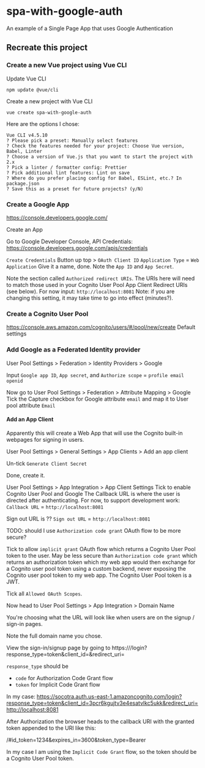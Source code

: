 # spa-with-google-auth

An example of a Single Page App that uses Google Authentication

## Recreate this project

### Create a new Vue project using Vue CLI

Update Vue CLI

```shell
npm update @vue/cli
```

Create a new project with Vue CLI

```shell
vue create spa-with-google-auth
```

Here are the options I chose:

```text
Vue CLI v4.5.10
? Please pick a preset: Manually select features
? Check the features needed for your project: Choose Vue version, Babel, Linter
? Choose a version of Vue.js that you want to start the project with 2.x
? Pick a linter / formatter config: Prettier
? Pick additional lint features: Lint on save
? Where do you prefer placing config for Babel, ESLint, etc.? In package.json
? Save this as a preset for future projects? (y/N)
```

### Create a Google App

https://console.developers.google.com/

Create an App

Go to Google Developer Console, API Credentials: https://console.developers.google.com/apis/credentials

`Create Credentials` Button up top > `OAuth Client ID`
`Application Type` = `Web Application`
Give it a name, done.
Note the `App ID` and `App Secret`.

Note the section called `Authorized redirect URIs`.
The URIs here will need to match those used in your Cognito User Pool App Client Redirect URIs (see below).
For now input: `http://localhost:8081`
Note: if you are changing this setting, it may take time to go into effect (minutes?).

### Create a Cognito User Pool

https://console.aws.amazon.com/cognito/users/#/pool/new/create
Default settings

### Add Google as a Federated Identity provider

User Pool Settings > Federation > Identity Providers > Google

Input
`Google app ID`,
`App secret`, and
`Authorize scope` = `profile email openid`

Now go to User Pool Settings > Federation > Attribute Mapping > Google
Tick the Capture checkbox for Google attribute `email` and map it to User pool attribute `Email`

#### Add an App Client

Apparently this will create a Web App that will use the Cognito built-in webpages for signing in users.

User Pool Settings > General Settings > App Clients > Add an app client

Un-tick `Generate Client Secret`

Done, create it.

User Pool Settings > App Integration > App Client Settings
Tick to enable Cognito User Pool and Google
The Callback URL is where the user is directed after authenticating.
For now, to support development work:
`Callback URL` = `http://localhost:8081`

Sign out URL is ??
`Sign out URL` = `http://localhost:8081`

TODO: should I use `Authorization code grant` OAuth flow to be more secure?

Tick to allow `implicit grant` OAuth flow which returns a Cognito User Pool token to the user.
May be less secure than `Authorization code grant` which returns an authorization token
which my web app would then exchange for a Cognito user pool token using a custom backend,
never exposing the Cognito user pool token to my web app. The Cognito User Pool token is a JWT.

Tick all `Allowed OAuth Scopes`.

Now head to User Pool Settings > App Integration > Domain Name

You're choosing what the URL will look like when users are on the signup / sign-in pages.

Note the full domain name you chose.

View the sign-in/signup page by going to https://<domainName>/login?response_type=token&client_id=<cognitoAppClientID>&redirect_uri=<cognitoAppClientCallbackUrl>

`response_type` should be

- `code` for Authorization Code Grant flow
- `token` for Implicit Code Grant flow

In my case:
https://socotra.auth.us-east-1.amazoncognito.com/login?response_type=token&client_id=3pcr6kgujtv3e4esatvlkc5ukk&redirect_uri=http://localhost:8081

After Authorization the browser heads to the callback URI
with the granted token appended to the URI like this:

<redirectUri>/#id_token=1234&expires_in=3600&token_type=Bearer

In my case I am using the `Implicit Code Grant` flow,
so the token should be a Cognito User Pool token.
